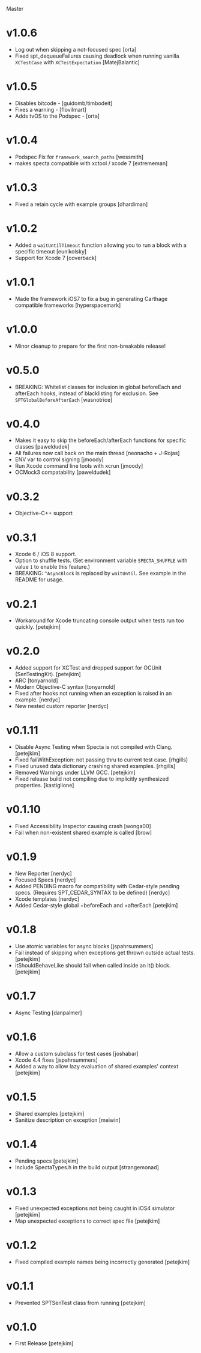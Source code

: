 Master

v1.0.6
======

* Log out when skipping a not-focused spec [orta]
* Fixed spt_dequeueFailures causing deadlock when running vanilla `XCTestCase` with `XCTestExpectation` [MatejBalantic]

v1.0.5
======
* Disables bitcode - [guidomb/timbodeit]
* Fixes a warning - [flovilmart]
* Adds tvOS to the Podspec - [orta]

v1.0.4
======

* Podspec Fix for `framework_search_paths`  [wessmith]
* makes specta compatible with xctool / xcode 7 [extrememan]

v1.0.3
======

* Fixed a retain cycle with example groups [dhardiman]

v1.0.2
======

* Added a `waitUntilTimeout` function allowing you to run a block with a specific timeout [eunikolsky]
* Support for Xcode 7 [coverback]

v1.0.1
======

* Made the framework iOS7 to fix a bug in generating Carthage compatible frameworks [hyperspacemark]

v1.0.0
======

* Minor cleanup to prepare for the first non-breakable release!

v0.5.0
=======

* BREAKING: Whitelist classes for inclusion in global beforeEach and afterEach hooks, instead of blacklisting for exclusion. See `SPTGlobalBeforeAfterEach` [wasnotrice]

v0.4.0
======
* Makes it easy to skip the beforeEach/afterEach functions for specific classes [paweldudek]
* All failures now call back on the main thread [neonacho + J-Rojas]
* ENV var to control signing [jmoody]
* Run Xcode command line tools with xcrun [jmoody]
* OCMock3 compatability [paweldudek]

v0.3.2
======

* Objective-C++ support

v0.3.1
======

* Xcode 6 / iOS 8 support.
* Option to shuffle tests. (Set environment variable `SPECTA_SHUFFLE` with value `1` to enable this feature.)
* BREAKING: `^AsyncBlock` is replaced by `waitUntil`. See example in the README for usage.

v0.2.1
======

* Workaround for Xcode truncating console output when tests run too quickly. [petejkim]

v0.2.0
======

* Added support for XCTest and dropped support for OCUnit (SenTestingKit). [petejkim]
* ARC [tonyarnold]
* Modern Objective-C syntax [tonyarnold]
* Fixed after hooks not running when an exception is raised in an example. [nerdyc]
* New nested custom reporter [nerdyc]

v0.1.11
=======

* Disable Async Testing when Specta is not compiled with Clang. [petejkim]
* Fixed failWithException: not passing thru to current test case. [rhgills]
* Fixed unused data dictionary crashing shared examples. [rhgills]
* Removed Warnings under LLVM GCC. [petejkim]
* Fixed release build not compiling due to implicitly synthesized properties. [kastiglione]

v0.1.10
=======

* Fixed Accessibility Inspector causing crash [wonga00]
* Fail when non-existent shared example is called [brow]

v0.1.9
======

* New Reporter [nerdyc]
* Focused Specs [nerdyc]
* Added PENDING macro for compatibility with Cedar-style pending specs. (Requires SPT\_CEDAR\_SYNTAX to be defined) [nerdyc]
* Xcode templates [nerdyc]
* Added Cedar-style global +beforeEach and +afterEach [petejkim]

v0.1.8
======

* Use atomic variables for async blocks [jspahrsummers]
* Fail instead of skipping when exceptions get thrown outside actual tests. [petejkim]
* itShouldBehaveLike should fail when called inside an it() block. [petejkim]

v0.1.7
======

* Async Testing [danpalmer]

v0.1.6
======

* Allow a custom subclass for test cases [joshabar]
* Xcode 4.4 fixes [jspahrsummers]
* Added a way to allow lazy evaluation of shared examples' context [petejkim]

v0.1.5
======

* Shared examples [petejkim]
* Sanitize description on exception [meiwin]

v0.1.4
======

* Pending specs [petejkim]
* Include SpectaTypes.h in the build output [strangemonad]

v0.1.3
======

* Fixed unexpected exceptions not being caught in iOS4 simulator [petejkim]
* Map unexpected exceptions to correct spec file [petejkim]

v0.1.2
======

* Fixed compiled example names being incorrectly generated [petejkim]

v0.1.1
======

* Prevented SPTSenTest class from running [petejkim]

v0.1.0
======

* First Release [petejkim]
